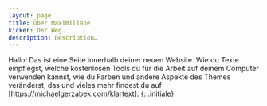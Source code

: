 ```yaml
---
layout: page
title: Über Maximiliane
kicker: Der Weg…
description: Description…
---
```

Hallo! Das ist eine Seite innerhalb deiner neuen Website. Wie du Texte einpflegst, welche kostenlosen Tools du für die Arbeit auf deinem Computer verwenden kannst, wie du Farben und andere Aspekte des Themes veränderst, das und vieles mehr findest du auf [https://michaelgerzabek.com/klartext].
{: .initiale}

[https://michaelgerzabek.com/klartext]: https://michaelgerzabek.com/klartext
